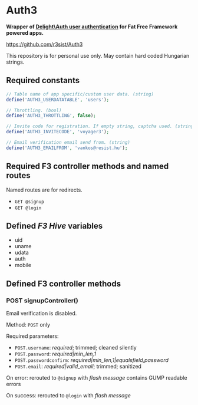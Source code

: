 # Auth3

**Wrapper of [Delight\Auth user authentication](https://github.com/delight-im/PHP-Auth) for Fat Free Framework powered apps.**

https://github.com/r3sist/Auth3

This repository is for personal use only. May contain hard coded Hungarian strings.

## Required constants

```php
// Table name of app specific/custom user data. (string)
define('AUTH3_USERDATATABLE', 'users');

// Throttling. (bool)
define('AUTH3_THROTTLING', false);

// Invite code for registration. If empty string, captcha used. (string)
define('AUTH3_INVITECODE', 'voyager3');

// Email verification email send from. (string)
define('AUTH3_EMAILFROM', 'vankos@resist.hu');
```

## Required F3 controller methods and named routes

Named routes are for redirects.

+ `GET @signup`
+ `GET @login`

## Defined *F3 Hive* variables

+ uid
+ uname
+ udata
+ auth
+ mobile

## Defined F3 controller methods

### POST signupController()

Email verification is disabled.

Method: `POST` only

Required parameters: 

+ `POST.username`: *required*; trimmed; cleaned silently
+ `POST.password`: *required|min_len,1*
+ `POST.passwordconfirm`: *required|min_len,1|equalsfield,password*
+ `POST.email`: *required|valid_email*; trimmed; sanitized

On error: rerouted to `@signup` with *flash message* contains GUMP readable errors

On success: rerouted to `@login` with *flash message*